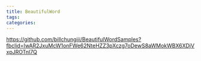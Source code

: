 ```yaml
---
title: BeautifulWord
tags:
categories:
---
```

https://github.com/billchungiii/BeautifulWordSamples?fbclid=IwAR2JxuMcW1onFWe62NteHZZ3pXczg7oDewS8aWMokWBX6XDjVxpJROTnl7Q
